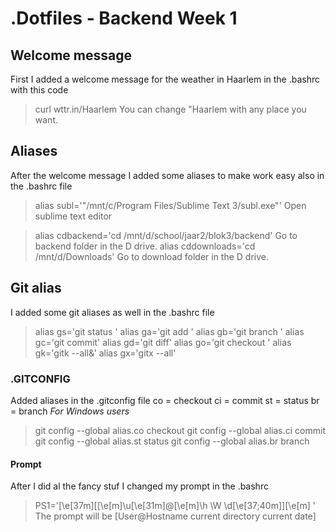 # .Dotfiles - Backend Week 1

## Welcome message
First I added a welcome message for the weather in Haarlem in the .bashrc with this code
> curl wttr.in/Haarlem
You can change "Haarlem with any place you want. 

## Aliases
After the welcome message I added some aliases to make work easy also in the .bashrc file
> alias subl='"/mnt/c/Program Files/Sublime Text 3/subl.exe"'
Open sublime text editor

> alias cdbackend='cd /mnt/d/school/jaar2/blok3/backend'
Go to backend folder in the D drive.
> alias cddownloads='cd /mnt/d/Downloads'
Go to download folder in the D drive.

## Git alias
I added some git aliases as well in the .bashrc file 
> alias gs='git status '
> alias ga='git add '
> alias gb='git branch '
> alias gc='git commit'
> alias gd='git diff'
> alias go='git checkout '
> alias gk='gitk --all&'
> alias gx='gitx --all'

### .GITCONFIG
Added aliases in the .gitconfig file
	co = checkout
        ci = commit
        st = status
        br = branch
*For Windows users*
> git config --global alias.co checkout
> git config --global alias.ci commit
> git config --global alias.st status
> git config --global alias.br branch

#### Prompt
After I did al the fancy stuf I changed my prompt in the .bashrc
> PS1='\[\e[37m\][\[\e[m\]\u\[\e[31m\]@\[\e[m\]\h \W \d\[\e[37;40m\]]\[\e[m\] '
The prompt will be [User@Hostname current directory current date]


